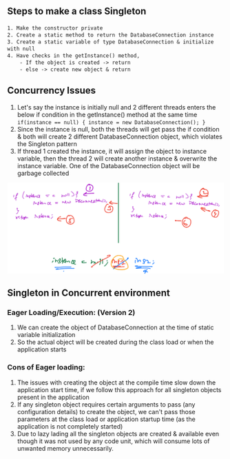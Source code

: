 ## Steps to make a class Singleton

    1. Make the constructor private
    2. Create a static method to return the DatabaseConnection instance
    3. Create a static variable of type DatabaseConnection & initialize with null
    4. Have checks in the getInstance() method,
        - If the object is created -> return
        - else -> create new object & return

## Concurrency Issues

1. Let's say the instance is initially null and 2 different threads enters the below if condition in the getInstance() 
method at the same time `if(instance == null) { instance = new DatabaseConnection(); }`
2. Since the instance is null, both the threads will get pass the if condition & both will 
create 2 different DatabaseConnection object, which violates the Singleton pattern
3. If thread 1 created the instance, it will assign the object to instance variable, then the thread 2 will
create another instance & overwrite the instance variable. One of the DatabaseConnection object will be garbage collected

![img.png](v1/img.png)

## Singleton in Concurrent environment

### Eager Loading/Execution: (Version 2)

1. We can create the object of DatabaseConnection at the time of static variable initialization
2. So the actual object will be created during the class load or when the application starts

### Cons of Eager loading:

1. The issues with creating the object at the compile time slow down the application start time, 
if we follow this approach for all singleton objects present in the application
2. If any singleton object requires certain arguments to pass (any configuration details) to create the object, we can't pass
those parameters at the class load or application startup time (as the application is not completely started)
3. Due to lazy lading all the singleton objects are created & available even though it was not used by any code unit, which will
consume lots of unwanted memory unnecessarily.



